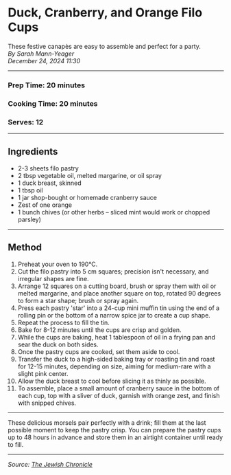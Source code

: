 # Duck, Cranberry, and Orange Filo Cups

These festive canapès are easy to assemble and perfect for a party.  
*By Sarah Mann-Yeager*  
*December 24, 2024 11:30*

---

### **Prep Time**: 20 minutes  
### **Cooking Time**: 20 minutes  
### **Serves**: 12

---

## **Ingredients**
- 2-3 sheets filo pastry
- 2 tbsp vegetable oil, melted margarine, or oil spray
- 1 duck breast, skinned
- 1 tbsp oil
- 1 jar shop-bought or homemade cranberry sauce
- Zest of one orange
- 1 bunch chives (or other herbs – sliced mint would work or chopped parsley)

---

## **Method**
1. Preheat your oven to 190°C.
2. Cut the filo pastry into 5 cm squares; precision isn't necessary, and irregular shapes are fine.
3. Arrange 12 squares on a cutting board, brush or spray them with oil or melted margarine, and place another square on top, rotated 90 degrees to form a star shape; brush or spray again.
4. Press each pastry 'star' into a 24-cup mini muffin tin using the end of a rolling pin or the bottom of a narrow spice jar to create a cup shape.
5. Repeat the process to fill the tin.
6. Bake for 8-12 minutes until the cups are crisp and golden.
7. While the cups are baking, heat 1 tablespoon of oil in a frying pan and sear the duck on both sides.
8. Once the pastry cups are cooked, set them aside to cool.
9. Transfer the duck to a high-sided baking tray or roasting tin and roast for 12-15 minutes, depending on size, aiming for medium-rare with a slight pink center.
10. Allow the duck breast to cool before slicing it as thinly as possible.
11. To assemble, place a small amount of cranberry sauce in the bottom of each cup, top with a sliver of duck, garnish with orange zest, and finish with snipped chives.

---

These delicious morsels pair perfectly with a drink; fill them at the last possible moment to keep the pastry crisp. You can prepare the pastry cups up to 48 hours in advance and store them in an airtight container until ready to fill.

---

*Source: [The Jewish Chronicle](https://www.thejc.com/lets-eat/recipe/duck-cranberry-and-orange-filo-cups-v1ggyh8j)*